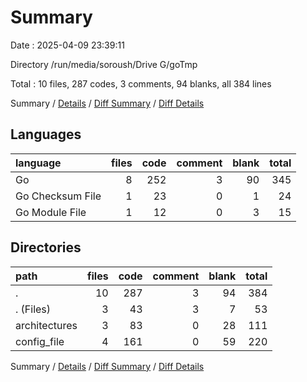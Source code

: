 # Summary

Date : 2025-04-09 23:39:11

Directory /run/media/soroush/Drive G/goTmp

Total : 10 files,  287 codes, 3 comments, 94 blanks, all 384 lines

Summary / [Details](details.md) / [Diff Summary](diff.md) / [Diff Details](diff-details.md)

## Languages
| language | files | code | comment | blank | total |
| :--- | ---: | ---: | ---: | ---: | ---: |
| Go | 8 | 252 | 3 | 90 | 345 |
| Go Checksum File | 1 | 23 | 0 | 1 | 24 |
| Go Module File | 1 | 12 | 0 | 3 | 15 |

## Directories
| path | files | code | comment | blank | total |
| :--- | ---: | ---: | ---: | ---: | ---: |
| . | 10 | 287 | 3 | 94 | 384 |
| . (Files) | 3 | 43 | 3 | 7 | 53 |
| architectures | 3 | 83 | 0 | 28 | 111 |
| config_file | 4 | 161 | 0 | 59 | 220 |

Summary / [Details](details.md) / [Diff Summary](diff.md) / [Diff Details](diff-details.md)